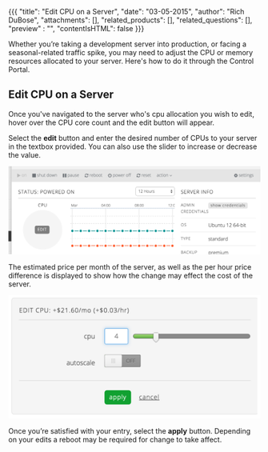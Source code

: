 {{{
  "title": "Edit CPU on a Server",
  "date": "03-05-2015",
  "author": "Rich DuBose",
  "attachments": [],
  "related_products": [],
  "related_questions": [],
  "preview" : "",
  "contentIsHTML": false
  }}}

Whether you’re taking a development server into production, or facing a seasonal-related traffic spike, you may need to adjust the CPU or memory resources allocated to your server. Here's how to do it through the Control Portal.

## Edit CPU on a Server

Once you've navigated to the server who's cpu allocation you wish to edit, hover over the CPU core count and the edit button will appear.

Select the **edit** button and enter the desired number of CPUs to your server in the textbox provided. You can also use the slider to increase or decrease the value.

![Edit CPU button](../images/servers-edit-cpu-1.png)

The estimated price per month of the server, as well as the per hour price difference is displayed to show how the change may effect the cost of the server.

![Edit the number of CPUs allocated to the server](../images/servers-edit-cpu-2.png)

Once you’re satisfied with your entry, select the **apply** button. Depending on your edits a reboot may be required for change to take affect.
